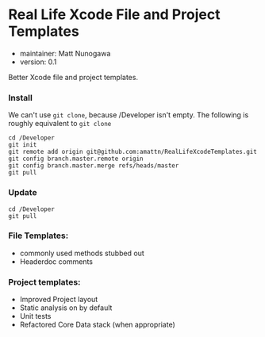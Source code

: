 # Real Life Xcode File and Project Templates

- maintainer: Matt Nunogawa
- version: 0.1

Better Xcode file and project templates.

### Install

We can't use `git clone`, because /Developer isn't empty.  The following is roughly equivalent to `git clone`

    cd /Developer
    git init
    git remote add origin git@github.com:amattn/RealLifeXcodeTemplates.git
    git config branch.master.remote origin
    git config branch.master.merge refs/heads/master
    git pull

### Update

    cd /Developer
    git pull

### File Templates:

- commonly used methods stubbed out
- Headerdoc comments

### Project templates:
- Improved Project layout
- Static analysis on by default
- Unit tests
- Refactored Core Data stack (when appropriate)

